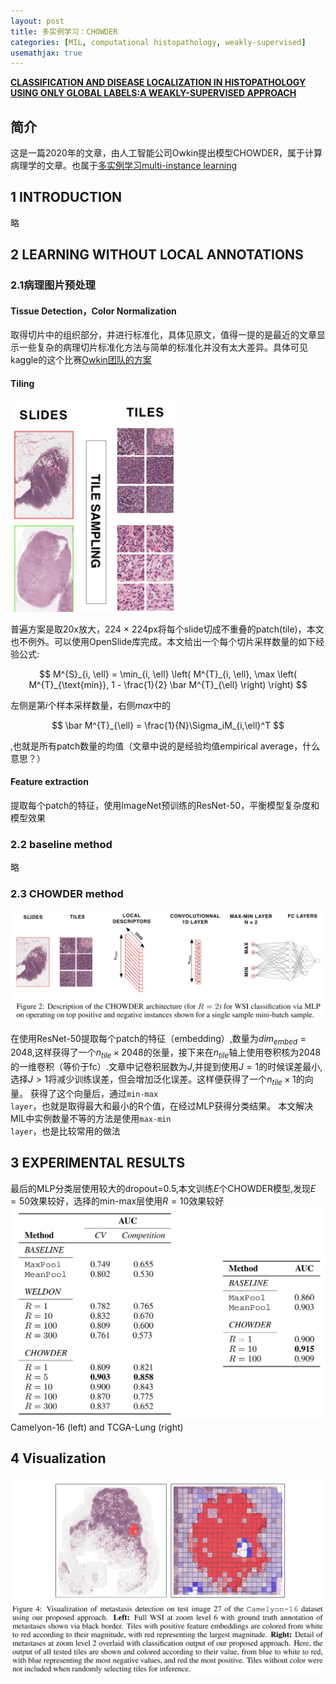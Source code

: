 ```yaml
---
layout: post
title: 多实例学习：CHOWDER
categories: [MIL, computational histopathology, weakly-supervised]
usemathjax: true
---
```



[**CLASSIFICATION AND DISEASE LOCALIZATION IN HISTOPATHOLOGY USING ONLY GLOBAL LABELS:A WEAKLY-SUPERVISED APPROACH**](https://arxiv.org/abs/1802.02212)
## 简介
这是一篇2020年的文章，由人工智能公司Owkin提出模型CHOWDER，属于计算病理学的文章。也属于[多实例学习multi-instance learning]()     

## 1 INTRODUCTION 

略

## 2 LEARNING WITHOUT LOCAL ANNOTATIONS

### 2.1病理图片预处理
#### Tissue Detection，Color Normalization
取得切片中的组织部分，并进行标准化，具体见原文，值得一提的是最近的文章显示一些复杂的病理切片标准化方法与简单的标准化并没有太大差异。具体可见kaggle的这个比赛[Owkin团队的方案](https://www.kaggle.com/competitions/UBC-OCEAN/discussion/466455)
#### Tiling
![alt text](/assets/image/2024-4-26-CHOWDER.md/image.png)

普遍方案是取20x放大，224 × 224px将每个slide切成不重叠的patch(tile)，本文也不例外。可以使用OpenSlide库完成。本文给出一个每个切片采样数量的如下经验公式:

$$
M^{S}_{i, \ell} = \min_{i, \ell} \left( M^{T}_{i, \ell}, \max \left( M^{T}_{\text{min}}, 1 - \frac{1}{2} \bar M^{T}_{\ell} \right) \right)
$$

左侧是第$i$个样本采样数量，右侧$max$中的

$$
\bar M^{T}_{\ell} = \frac{1}{N}\Sigma_iM_{i,\ell}^T
$$

,也就是所有patch数量的均值（文章中说的是经验均值empirical average，什么意思？）

#### Feature extraction
提取每个patch的特征，使用ImageNet预训练的ResNet-50，平衡模型复杂度和模型效果

### 2.2 baseline method
略

### 2.3 CHOWDER method
![alt text](/assets/image/2024-4-26-CHOWDER.md/image-1.png)

在使用ResNet-50提取每个patch的特征（embedding）,数量为$dim_{embed} = 2048$,这样获得了一个$n_{tile} × 2048$的张量，接下来在$n_{tile}$轴上使用卷积核为2048的一维卷积（等价于fc）.文章中记卷积层数为$J$,并提到使用$J=1$的时候误差最小,选择$J>1$将减少训练误差，但会增加泛化误差。这样便获得了一个$n_{tile} × 1$的向量。
获得了这个向量后，通过<code>min-max layer</code>，也就是取得最大和最小的R个值，在经过MLP获得分类结果。
本文解决MIL中实例数量不等的方法是使用<code>max-min layer</code>，也是比较常用的做法

## 3 EXPERIMENTAL RESULTS
最后的MLP分类层使用较大的dropout=0.5,本文训练$E$个CHOWDER模型,发现$E=50$效果较好，选择的min-max层使用$R=10$效果较好
![alt text](/assets/image/2024-4-26-CHOWDER.md/image-2.png)
Camelyon-16 (left) and TCGA-Lung (right)

## 4 Visualization
![alt text](/assets/image/2024-4-26-CHOWDER.md/image-3.png)
